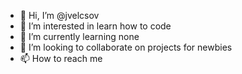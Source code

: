 - 👋 Hi, I’m @jvelcsov
- 👀 I’m interested in learn how to code
- 🌱 I’m currently learning none
- 💞️ I’m looking to collaborate on projects for newbies
- 📫 How to reach me 

<!---
jvelcsov/jvelcsov is a ✨ special ✨ repository because its `README.md` (this file) appears on your GitHub profile.
You can click the Preview link to take a look at your changes.
--->
